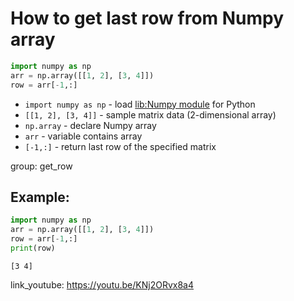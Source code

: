 # How to get last row from Numpy array

```python
import numpy as np
arr = np.array([[1, 2], [3, 4]])
row = arr[-1,:]
```

- `import numpy as np` - load [lib:Numpy module](/python-numpy/how-to-install-python-numpy-lib) for Python
- `[[1, 2], [3, 4]]` - sample matrix data (2-dimensional array)
- `np.array` - declare Numpy array
- `arr` - variable contains array
- `[-1,:]` - return last row of the specified matrix

group: get_row

## Example: 
```python
import numpy as np
arr = np.array([[1, 2], [3, 4]])
row = arr[-1,:]
print(row)
```
```
[3 4]

```

link_youtube: https://youtu.be/KNj2ORvx8a4
